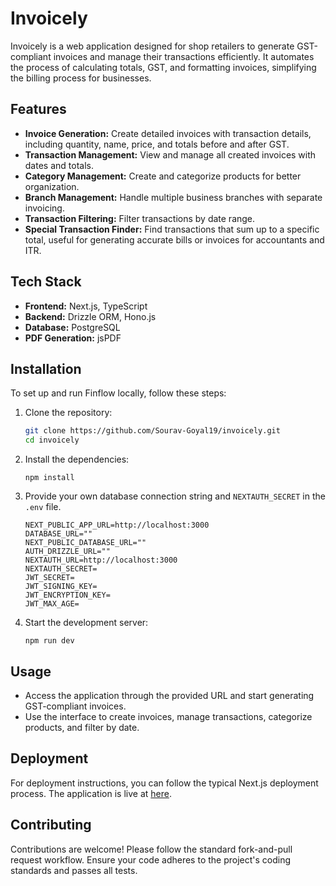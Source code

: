 # Invoicely

Invoicely is a web application designed for shop retailers to generate GST-compliant invoices and manage their transactions efficiently. It automates the process of calculating totals, GST, and formatting invoices, simplifying the billing process for businesses.

## Features

- **Invoice Generation:** Create detailed invoices with transaction details, including quantity, name, price, and totals before and after GST.
- **Transaction Management:** View and manage all created invoices with dates and totals.
- **Category Management:** Create and categorize products for better organization.
- **Branch Management:** Handle multiple business branches with separate invoicing.
- **Transaction Filtering:** Filter transactions by date range.
- **Special Transaction Finder:** Find transactions that sum up to a specific total, useful for generating accurate bills or invoices for accountants and ITR.

## Tech Stack

- **Frontend:** Next.js, TypeScript
- **Backend:** Drizzle ORM, Hono.js
- **Database:** PostgreSQL
- **PDF Generation:** jsPDF

## Installation

To set up and run Finflow locally, follow these steps:

1. Clone the repository:

   ```bash
   git clone https://github.com/Sourav-Goyal19/invoicely.git
   cd invoicely
   ```

2. Install the dependencies:

   ```
   npm install
   ```

3. Provide your own database connection string and `NEXTAUTH_SECRET` in the `.env` file.

   ```env
   NEXT_PUBLIC_APP_URL=http://localhost:3000
   DATABASE_URL=""
   NEXT_PUBLIC_DATABASE_URL=""
   AUTH_DRIZZLE_URL=""
   NEXTAUTH_URL=http://localhost:3000
   NEXTAUTH_SECRET=
   JWT_SECRET=
   JWT_SIGNING_KEY=
   JWT_ENCRYPTION_KEY=
   JWT_MAX_AGE=
   ```

4. Start the development server:
   ```
   npm run dev
   ```

## Usage

- Access the application through the provided URL and start generating GST-compliant invoices.
- Use the interface to create invoices, manage transactions, categorize products, and filter by date.

## Deployment

For deployment instructions, you can follow the typical Next.js deployment process. The application is live at [here](https://invoicely-manager.vercel.app).

## Contributing

Contributions are welcome! Please follow the standard fork-and-pull request workflow. Ensure your code adheres to the project's coding standards and passes all tests.
